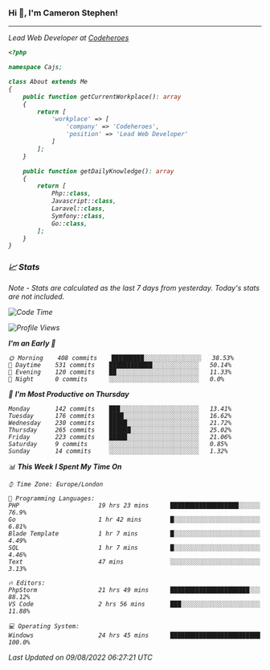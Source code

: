 ### Hi 👋, I'm Cameron Stephen!
<hr>
<p><em>Lead Web Developer at <a href="https://codeheroes.co.uk">Codeheroes</a></p>


```php
<?php

namespace Cajs;

class About extends Me
{
    public function getCurrentWorkplace(): array
    {
        return [
            'workplace' => [
                'company' => 'Codeheroes',
                'position' => 'Lead Web Developer'
            ]
        ];
    }

    public function getDailyKnowledge(): array
    {
        return [
            Php::class,
            Javascript::class,
            Laravel::class,
            Symfony::class,
            Go::class,
        ];
    }
}
```

### 📈 Stats
<p><em>Note - Stats are calculated as the last 7 days from yesterday. Today's stats are not included.</em></p>


<!--START_SECTION:waka-->
![Code Time](http://img.shields.io/badge/Code%20Time-3%2C076%20hrs%2049%20mins-blue)

![Profile Views](http://img.shields.io/badge/Profile%20Views-0-blue)

**I'm an Early 🐤** 

```text
🌞 Morning    408 commits    █████████░░░░░░░░░░░░░░░░   38.53% 
🌆 Daytime    531 commits    ████████████░░░░░░░░░░░░░   50.14% 
🌃 Evening    120 commits    ██░░░░░░░░░░░░░░░░░░░░░░░   11.33% 
🌙 Night      0 commits      ░░░░░░░░░░░░░░░░░░░░░░░░░   0.0%

```
📅 **I'm Most Productive on Thursday** 

```text
Monday       142 commits    ███░░░░░░░░░░░░░░░░░░░░░░   13.41% 
Tuesday      176 commits    ████░░░░░░░░░░░░░░░░░░░░░   16.62% 
Wednesday    230 commits    █████░░░░░░░░░░░░░░░░░░░░   21.72% 
Thursday     265 commits    ██████░░░░░░░░░░░░░░░░░░░   25.02% 
Friday       223 commits    █████░░░░░░░░░░░░░░░░░░░░   21.06% 
Saturday     9 commits      ░░░░░░░░░░░░░░░░░░░░░░░░░   0.85% 
Sunday       14 commits     ░░░░░░░░░░░░░░░░░░░░░░░░░   1.32%

```


📊 **This Week I Spent My Time On** 

```text
⌚︎ Time Zone: Europe/London

💬 Programming Languages: 
PHP                      19 hrs 23 mins      ███████████████████░░░░░░   76.9% 
Go                       1 hr 42 mins        █░░░░░░░░░░░░░░░░░░░░░░░░   6.81% 
Blade Template           1 hr 7 mins         █░░░░░░░░░░░░░░░░░░░░░░░░   4.49% 
SQL                      1 hr 7 mins         █░░░░░░░░░░░░░░░░░░░░░░░░   4.46% 
Text                     47 mins             ░░░░░░░░░░░░░░░░░░░░░░░░░   3.13%

🔥 Editors: 
PhpStorm                 21 hrs 49 mins      ██████████████████████░░░   88.12% 
VS Code                  2 hrs 56 mins       ███░░░░░░░░░░░░░░░░░░░░░░   11.88%

💻 Operating System: 
Windows                  24 hrs 45 mins      █████████████████████████   100.0%

```


 Last Updated on 09/08/2022 06:27:21 UTC
<!--END_SECTION:waka-->
